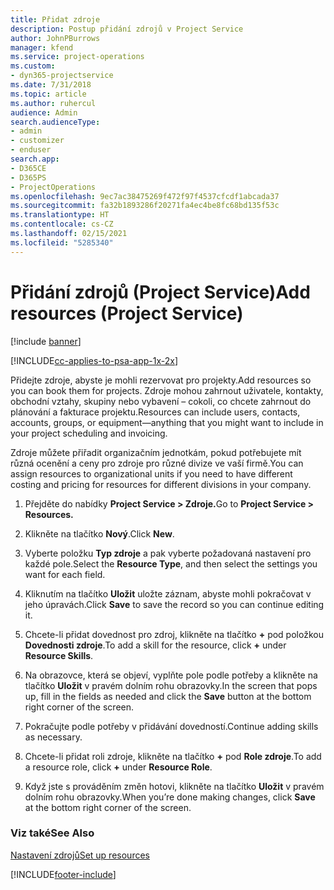 ```yaml
---
title: Přidat zdroje
description: Postup přidání zdrojů v Project Service
author: JohnPBurrows
manager: kfend
ms.service: project-operations
ms.custom:
- dyn365-projectservice
ms.date: 7/31/2018
ms.topic: article
ms.author: ruhercul
audience: Admin
search.audienceType:
- admin
- customizer
- enduser
search.app:
- D365CE
- D365PS
- ProjectOperations
ms.openlocfilehash: 9ec7ac38475269f472f97f4537cfcdf1abcada37
ms.sourcegitcommit: fa32b1893286f20271fa4ec4be8fc68bd135f53c
ms.translationtype: HT
ms.contentlocale: cs-CZ
ms.lasthandoff: 02/15/2021
ms.locfileid: "5285340"
---
```

# <a name="add-resources-project-service"></a><span data-ttu-id="e716a-103">Přidání zdrojů (Project Service)</span><span class="sxs-lookup"><span data-stu-id="e716a-103">Add resources (Project Service)</span></span>

[!include [banner](../includes/psa-now-project-operations.md)]

[!INCLUDE[cc-applies-to-psa-app-1x-2x](../includes/cc-applies-to-psa-app-1x-2x.md)]

<span data-ttu-id="e716a-104">Přidejte zdroje, abyste je mohli rezervovat pro projekty.</span><span class="sxs-lookup"><span data-stu-id="e716a-104">Add resources so you can book them for projects.</span></span> <span data-ttu-id="e716a-105">Zdroje mohou zahrnout uživatele, kontakty, obchodní vztahy, skupiny nebo vybavení – cokoli, co chcete zahrnout do plánování a fakturace projektu.</span><span class="sxs-lookup"><span data-stu-id="e716a-105">Resources can include users, contacts, accounts, groups, or equipment—anything that you might want to include in your project scheduling and invoicing.</span></span>  
  
<span data-ttu-id="e716a-106">Zdroje můžete přiřadit organizačním jednotkám, pokud potřebujete mít různá ocenění a ceny pro zdroje pro různé divize ve vaší firmě.</span><span class="sxs-lookup"><span data-stu-id="e716a-106">You can assign resources to organizational units if you need to have different costing and pricing for resources for different divisions in your company.</span></span>  
  
1.  <span data-ttu-id="e716a-107">Přejděte do nabídky **Project Service > Zdroje.**</span><span class="sxs-lookup"><span data-stu-id="e716a-107">Go to **Project Service > Resources.**</span></span>  
  
2.  <span data-ttu-id="e716a-108">Klikněte na tlačítko **Nový**.</span><span class="sxs-lookup"><span data-stu-id="e716a-108">Click **New**.</span></span>  
  
3.  <span data-ttu-id="e716a-109">Vyberte položku **Typ zdroje** a pak vyberte požadovaná nastavení pro každé pole.</span><span class="sxs-lookup"><span data-stu-id="e716a-109">Select the **Resource Type**, and then select the settings you want for each field.</span></span>  
  
4.  <span data-ttu-id="e716a-110">Kliknutím na tlačítko **Uložit** uložte záznam, abyste mohli pokračovat v jeho úpravách.</span><span class="sxs-lookup"><span data-stu-id="e716a-110">Click **Save** to save the record so you can continue editing it.</span></span>  
  
5.  <span data-ttu-id="e716a-111">Chcete-li přidat dovednost pro zdroj, klikněte na tlačítko **+** pod položkou **Dovednosti zdroje**.</span><span class="sxs-lookup"><span data-stu-id="e716a-111">To add a skill for the resource, click **+** under **Resource Skills**.</span></span>  
  
6.  <span data-ttu-id="e716a-112">Na obrazovce, která se objeví, vyplňte pole podle potřeby a klikněte na tlačítko **Uložit** v pravém dolním rohu obrazovky.</span><span class="sxs-lookup"><span data-stu-id="e716a-112">In the screen that pops up, fill in the fields as needed and click the **Save** button at the bottom right corner of the screen.</span></span>  
  
7.  <span data-ttu-id="e716a-113">Pokračujte podle potřeby v přidávání dovedností.</span><span class="sxs-lookup"><span data-stu-id="e716a-113">Continue adding skills as necessary.</span></span>  
  
8.  <span data-ttu-id="e716a-114">Chcete-li přidat roli zdroje, klikněte na tlačítko **+** pod **Role zdroje**.</span><span class="sxs-lookup"><span data-stu-id="e716a-114">To add a resource role, click **+** under **Resource Role**.</span></span>  
  
9. <span data-ttu-id="e716a-115">Když jste s prováděním změn hotovi, klikněte na tlačítko **Uložit** v pravém dolním rohu obrazovky.</span><span class="sxs-lookup"><span data-stu-id="e716a-115">When you’re done making changes, click **Save** at the bottom right corner of the screen.</span></span>  
  
### <a name="see-also"></a><span data-ttu-id="e716a-116">Viz také</span><span class="sxs-lookup"><span data-stu-id="e716a-116">See Also</span></span>  
 [<span data-ttu-id="e716a-117">Nastavení zdrojů</span><span class="sxs-lookup"><span data-stu-id="e716a-117">Set up resources</span></span>](../psa/set-up-resources.md)


[!INCLUDE[footer-include](../includes/footer-banner.md)]